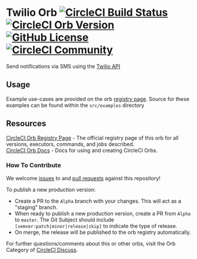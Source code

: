 # Twilio Orb [![CircleCI Build Status](https://circleci.com/gh/CircleCI-Public/twilio-orb.svg?style=shield "CircleCI Build Status")](https://circleci.com/gh/CircleCI-Public/twilio-orb) [![CircleCI Orb Version](https://img.shields.io/badge/endpoint.svg?url=https://badges.circleci.io/orb/circleci/twilio)](https://circleci.com/orbs/registry/orb/circleci/twilio) [![GitHub License](https://img.shields.io/badge/license-MIT-lightgrey.svg)](https://raw.githubusercontent.com/CircleCI-Public/twilio-orb/master/LICENSE) [![CircleCI Community](https://img.shields.io/badge/community-CircleCI%20Discuss-343434.svg)](https://discuss.circleci.com/c/ecosystem/orbs)

Send notifications via SMS using the [Twilio API][twilio api]

## Usage

Example use-cases are provided on the orb [registry page](https://circleci.com/orbs/registry/orb/circleci/twilio#usage-examples). Source for these examples can be found within the `src/examples` directory

## Resources

[CircleCI Orb Registry Page](https://circleci.com/orbs/registry/orb/circleci/twilio) - The official registry page of this orb for all versions, executors, commands, and jobs described.  
[CircleCI Orb Docs](https://circleci.com/docs/2.0/orb-intro/#section=configuration) - Docs for using and creating CircleCI Orbs.  

### How To Contribute

We welcome [issues](https://github.com/CircleCI-Public/twilio-orb/issues) to and [pull requests](https://github.com/CircleCI-Public/twilio-orb/pulls) against this repository!

To publish a new production version:
* Create a PR to the `Alpha` branch with your changes. This will act as a "staging" branch.
* When ready to publish a new production version, create a PR from `Alpha` to `master`. The Git Subject should include `[semver:patch|minor|release|skip]` to indicate the type of release.
* On merge, the release will be published to the orb registry automatically.

For further questions/comments about this or other orbs, visit the Orb Category of [CircleCI Discuss](https://discuss.circleci.com/c/orbs).

[twilio api]: https://www.twilio.com/docs/usage/api